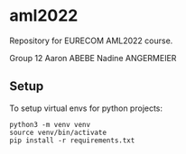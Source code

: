 # aml2022

Repository for EURECOM AML2022 course. 

Group 12 
Aaron ABEBE
Nadine ANGERMEIER

## Setup

To setup virtual envs for python projects:

```
python3 -m venv venv
source venv/bin/activate
pip install -r requirements.txt
```

